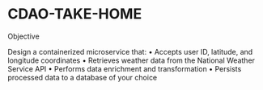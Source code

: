 # CDAO-TAKE-HOME

Objective

Design a containerized microservice that:
• Accepts user ID, latitude, and longitude coordinates
• Retrieves weather data from the National Weather Service API
• Performs data enrichment and transformation
• Persists processed data to a database of your choice